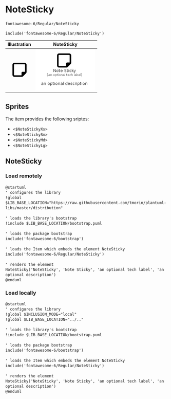 # NoteSticky


```text
fontawesome-6/Regular/NoteSticky
```

```text
include('fontawesome-6/Regular/NoteSticky')
```



| Illustration | NoteSticky |
| :---: | :---: |
| ![illustration for Illustration](../../fontawesome-6/Regular/NoteSticky.png) | ![illustration for NoteSticky](../../fontawesome-6/Regular/NoteSticky.Local.png) |



## Sprites
The item provides the following sriptes:

- `<$NoteStickyXs>`
- `<$NoteStickySm>`
- `<$NoteStickyMd>`
- `<$NoteStickyLg>`





## NoteSticky

### Load remotely
```plantuml
@startuml
' configures the library
!global $LIB_BASE_LOCATION="https://raw.githubusercontent.com/tmorin/plantuml-libs/master/distribution"

' loads the library's bootstrap
!include $LIB_BASE_LOCATION/bootstrap.puml

' loads the package bootstrap
include('fontawesome-6/bootstrap')

' loads the Item which embeds the element NoteSticky
include('fontawesome-6/Regular/NoteSticky')

' renders the element
NoteSticky('NoteSticky', 'Note Sticky', 'an optional tech label', 'an optional description')
@enduml
```

### Load locally
```plantuml
@startuml
' configures the library
!global $INCLUSION_MODE="local"
!global $LIB_BASE_LOCATION="../.."

' loads the library's bootstrap
!include $LIB_BASE_LOCATION/bootstrap.puml

' loads the package bootstrap
include('fontawesome-6/bootstrap')

' loads the Item which embeds the element NoteSticky
include('fontawesome-6/Regular/NoteSticky')

' renders the element
NoteSticky('NoteSticky', 'Note Sticky', 'an optional tech label', 'an optional description')
@enduml
```

